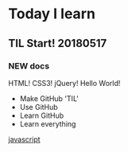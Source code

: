 # Today I learn

## TIL Start! 20180517

### NEW docs
HTML! CSS3! jQuery! Hello World!

* Make GitHub 'TIL'
* Use GitHub
* Learn GitHub
* Learn everything 

<a href="https://th0kim.github.io/TIL/follow-radioBtn/follow-radioBtn.html" target="_blank">javascript</a>
